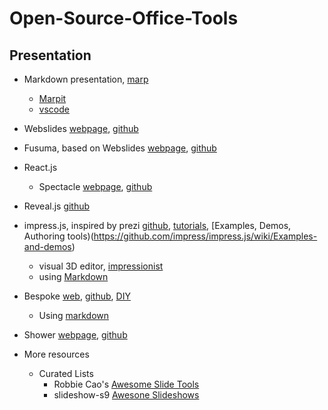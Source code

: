 # Open-Source-Office-Tools

## Presentation

- Markdown presentation, [marp](https://marp.app/)
  - [Marpit](https://marpit.marp.app/)
  - [vscode](https://github.com/marp-team/marp-vscode)

- Webslides [webpage](https://webslides.tv/#slide=1), [github](https://github.com/webslides/webslides/)
- Fusuma, based on Webslides [webpage](https://hiroppy.github.io/fusuma/), [github](https://github.com/hiroppy/fusuma)

- React.js
  - Spectacle [webpage](https://formidable.com/open-source/spectacle/), [github](https://github.com/FormidableLabs/spectacle)
  
- Reveal.js [github](https://github.com/hakimel/reveal.js/)

- impress.js, inspired by prezi [github](https://github.com/impress/impress.js), [tutorials](https://github.com/impress/impress.js/wiki/impress.js-tutorials-and-other-learning-resources), [Examples, Demos, Authoring tools)(https://github.com/impress/impress.js/wiki/Examples-and-demos)
  - visual 3D editor, [impressionist](https://github.com/henrikingo/impressionist)
  - using [Markdown](https://impress.js.org/examples/markdown/#/markdown)

- Bespoke [web](http://markdalgleish.com/projects/bespoke.js/), [github](), [DIY](http://markdalgleish.com/presentations/bespoke.js/#)
  - Using [markdown](https://github.com/fegemo/bespoke-markdownit)

- Shower [webpage](https://shwr.me/), [github](https://github.com/shower/shower)

- More resources
  - Curated Lists
    - Robbie Cao's [Awesome Slide Tools](https://github.com/robbie-cao/awesome-slides)
    - slideshow-s9 [Awesone Slideshows](https://github.com/slideshow-s9/awesome-slideshows)
